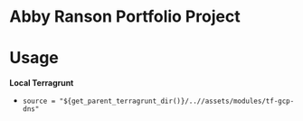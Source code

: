 # Abby Ranson Portfolio Project

# Usage

**Local Terragrunt**

- `source = "${get_parent_terragrunt_dir()}/..//assets/modules/tf-gcp-dns"`
